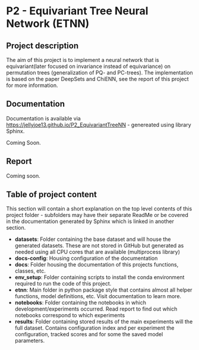 # P2 - Equivariant Tree Neural Network (ETNN)
## Project description
The aim of this project is to implement a neural network that is equivariant(later focused on invariance instead of 
equivariance) on permutation trees (generalization of PQ- and PC-trees). The implementation is based on the paper
DeepSets and ChiENN, see the report of this project for more information.

## Documentation
Documentation is available via https://jellyjoe13.github.io/P2_EquivariantTreeNN - genereated using library Sphinx.

Coming Soon.

## Report
Coming soon.

## Table of project content
This section will contain a short explanation on the top level contents of this project folder - subfolders may have
their separate ReadMe or be covered in the documentation generated by Sphinx which is linked in another section.

- **datasets**: Folder containing the base dataset and will house the generated datasets. These are not stored in GitHub
    but generated as needed using all CPU cores that are available (multiprocess library)
- **docs-config**: Housing configuration of the documentation
- **docs**: Folder housing the documentation of this projects functions, classes, etc.
- **env_setup**: Folder containing scripts to install the conda environment required to run the code of this project.
- **etnn**: Main folder in python package style that contains almost all helper functions, model definitions, etc. 
    Visit documentation to learn more.
- **notebooks**: Folder containing the notebooks in which development/experiments occurred. Read report to find out
    which notebooks correspond to which experiments
- **results**: Folder containing stored results of the main experiments will the full dataset. Contains configuration
    index and per experiment the configuration, tracked scores and for some the saved model parameters.